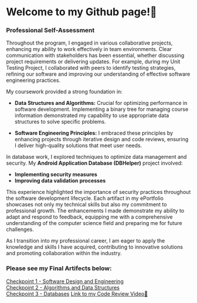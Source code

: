 # Welcome to my Github page!📖<br>
### Professional Self-Assessment<br>
Throughout the program, I engaged in various collaborative projects, enhancing my ability to work effectively in team environments. Clear communication with stakeholders has been essential, whether discussing project requirements or delivering updates. For example, during my Unit Testing Project, I collaborated with peers to identify testing strategies, refining our software and improving our understanding of effective software engineering practices.<br>

My coursework provided a strong foundation in:<br>

- **Data Structures and Algorithms:** Crucial for optimizing performance in software development. Implementing a binary tree for managing course information demonstrated my capability to use appropriate data structures to solve specific problems.<br>

- **Software Engineering Principles:** I embraced these principles by enhancing projects through iterative design and code reviews, ensuring I deliver high-quality solutions that meet user needs.<br>

In database work, I explored techniques to optimize data management and security. My **Android Application Database (DBHelper)** project involved:<br>

- **Implementing security measures**<br>
- **Improving data validation processes**<br>

This experience highlighted the importance of security practices throughout the software development lifecycle. Each artifact in my ePortfolio showcases not only my technical skills but also my commitment to professional growth. The enhancements I made demonstrate my ability to adapt and respond to feedback, equipping me with a comprehensive understanding of the computer science field and preparing me for future challenges.<br>

As I transition into my professional career, I am eager to apply the knowledge and skills I have acquired, contributing to innovative solutions and promoting collaboration within the industry.


### Please see my Final Artifects below:<br>
[Checkpoint 1 - Software Design and Engineering](https://github.com/NoahGarza88/NoahGarza88.github.io/tree/main/Category%20One%20-%20Software%20Design%20and%20Engineering) <br>
[Checkpoint 2 - Algorithms and Data Structures](https://github.com/NoahGarza88/NoahGarza88.github.io/tree/main/Category%20Two%20-%20Algorithms%20and%20Data%20Structures)<br>
[Checkpoint 3 - Databases](https://github.com/NoahGarza88/NoahGarza88.github.io/tree/main/Category%20Three%20-%20Databases)
[Link to my Code Review Video🎥](https://youtu.be/Aigkl1pwTLE) 

